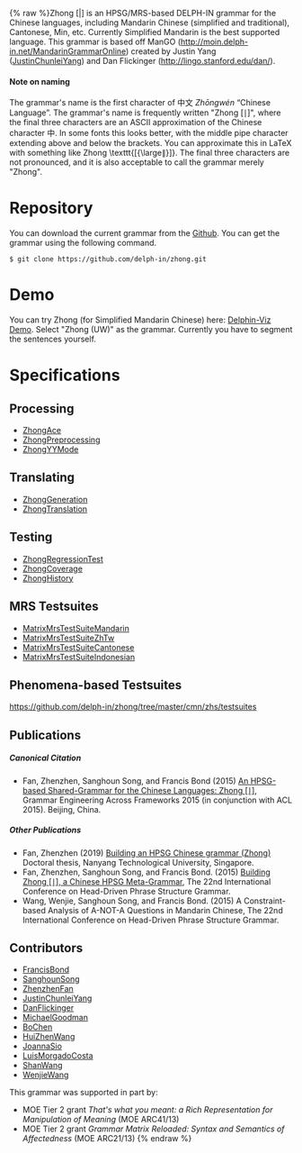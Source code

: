 {% raw %}Zhong \[\|\] is an HPSG/MRS-based DELPH-IN grammar for the Chinese
languages, including Mandarin Chinese (simplified and traditional),
Cantonese, Min, etc. Currently Simplified Mandarin is the best supported
language. This grammar is based off ManGO
(<http://moin.delph-in.net/MandarinGrammarOnline>) created by Justin
Yang ([JustinChunleiYang](https://blog.inductorsoftware.com/docsproto/summits/JustinChunleiYang)) and Dan Flickinger
(<http://lingo.stanford.edu/dan/>).

#### Note on naming

The grammar's name is the first character of 中文 *Zhōngwén* “Chinese
Language”. The grammar's name is frequently written "Zhong \[∣\]", where
the final three characters are an ASCII approximation of the Chinese
character 中. In some fonts this looks better, with the middle pipe
character extending above and below the brackets. You can approximate
this in LaTeX with something like Zhong \\texttt{\[{\\large$\|$}\]}. The
final three characters are not pronounced, and it is also acceptable to
call the grammar merely "Zhong".

# Repository

You can download the current grammar from the
[Github](https://github.com/delph-in/zhong). You can get the grammar
using the following command.

    $ git clone https://github.com/delph-in/zhong.git

# Demo

You can try Zhong (for Simplified Mandarin Chinese) here: [Delphin-Viz
Demo](http://delph-in.github.io/delphin-viz/demo/). Select "Zhong (UW)"
as the grammar. Currently you have to segment the sentences yourself.

# Specifications

## Processing

- [ZhongAce](../ZhongAce)
- [ZhongPreprocessing](../ZhongPreprocessing)
- [ZhongYYMode](../ZhongYYMode)

## Translating

- [ZhongGeneration](../ZhongGeneration)
- [ZhongTranslation](../ZhongTranslation)

## Testing

- [ZhongRegressionTest](../ZhongRegressionTest)
- [ZhongCoverage](../ZhongCoverage)
- [ZhongHistory](../ZhongHistory)

## MRS Testsuites

- [MatrixMrsTestSuiteMandarin](https://blog.inductorsoftware.com/docsproto/matrix/MatrixMrsTestSuiteMandarin)
- [MatrixMrsTestSuiteZhTw](https://blog.inductorsoftware.com/docsproto/matrix/MatrixMrsTestSuiteZhTw)
- [MatrixMrsTestSuiteCantonese](https://blog.inductorsoftware.com/docsproto/matrix/MatrixMrsTestSuiteCantonese)
- [MatrixMrsTestSuiteIndonesian](https://blog.inductorsoftware.com/docsproto/matrix/MatrixMrsTestSuiteIndonesian)

## Phenomena-based Testsuites

<https://github.com/delph-in/zhong/tree/master/cmn/zhs/testsuites>

## Publications

##### Canonical Citation

- Fan, Zhenzhen, Sanghoun Song, and Francis Bond (2015) [An HPSG-based
Shared-Grammar for the Chinese Languages: Zhong
\[∣\]](http://www.aclweb.org/anthology/W15-3303), Grammar
Engineering Across Frameworks 2015 (in conjunction with ACL 2015).
Beijing, China.

##### Other Publications

- Fan, Zhenzhen (2019) [Building an HPSG Chinese grammar (Zhong)](https://dr.ntu.edu.sg/handle/10356/87331)
Doctoral thesis, Nanyang Technological University, Singapore.
- Fan, Zhenzhen, Sanghoun Song, and Francis Bond. (2015) [Building Zhong
\[∣\], a Chinese HPSG
Meta-Grammar](http://web.stanford.edu/group/cslipublications/cslipublications/HPSG/2015/fsb.pdf),
The 22nd International Conference on Head-Driven Phrase Structure
Grammar.
- Wang, Wenjie, Sanghoun Song, and Francis Bond. (2015) A Constraint-based
Analysis of A-NOT-A Questions in Mandarin Chinese, The 22nd
International Conference on Head-Driven Phrase Structure
Grammar.

## Contributors

- [FrancisBond](https://blog.inductorsoftware.com/docsproto/summits/FrancisBond)
- [SanghounSong](https://blog.inductorsoftware.com/docsproto/summits/SanghounSong)
- [ZhenzhenFan](/ZhenzhenFan)
- [JustinChunleiYang](https://blog.inductorsoftware.com/docsproto/summits/JustinChunleiYang)
- [DanFlickinger](https://blog.inductorsoftware.com/docsproto/summits/DanFlickinger)
- [MichaelGoodman](https://blog.inductorsoftware.com/docsproto/summits/MichaelGoodman)
- [BoChen](/BoChen)
- [HuiZhenWang](https://blog.inductorsoftware.com/docsproto/summits/HuiZhenWang)
- [JoannaSio](/JoannaSio)
- [LuisMorgadoCosta](https://blog.inductorsoftware.com/docsproto/summits/LuisMorgadoCosta)
- [ShanWang](https://blog.inductorsoftware.com/docsproto/summits/ShanWang)
- [WenjieWang](https://blog.inductorsoftware.com/docsproto/summits/WenjieWang)

This grammar was supported in part by:

- MOE Tier 2 grant *That's what you meant: a Rich Representation for
Manipulation of Meaning* (MOE ARC41/13)
- MOE Tier 2 grant *Grammar Matrix Reloaded: Syntax and Semantics of
Affectedness* (MOE ARC21/13)
<update date omitted for speed>{% endraw %}